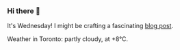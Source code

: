 ### Hi there :wave:

It's Wednesday! I might be crafting a fascinating [blog post](https://www.benjaminwuethrich.dev).

Weather in Toronto: partly cloudy, at +8°C.
